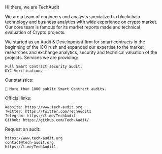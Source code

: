 Hi there, we are TechAudit

We are a team of engineers and analysts specialized in blockchain technology and business analytics with wide experience on crypto market. Our core team is famous for its market reports made and technical evaluation of Crypto projects.

We started as an Audit & Development firm for smart contracts in the beginning of the ICO rush and expanded our expertise to the market researches and exchange analytics, security and technical valuation of the projects.
Services we are providing:

    Full Smart Contract security audit.
    KYC Verification.

Our statistics:

    🚀 More than 1000 public Smart Contract audits.

Official links:

    Website: https://www.tech-audit.org
    Twitter: https://twitter.com/TechAudit1
    Telegram: https://t.me/TechAudit
    Github: https://github.com/Tech-Audit/

Request an audit:

    https://www.tech-audit.org
    contact@tech-audit.org
    https://t.me/TechAudit1
